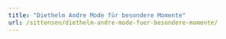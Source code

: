 ```yaml
---
title: "Diethelm Andre Mode für besondere Momente"
url: /sittensen/diethelm-andre-mode-fuer-besondere-momente/
---
```

